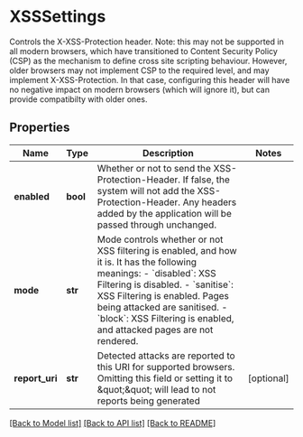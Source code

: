 # XSSSettings

Controls the X-XSS-Protection header. Note: this may not be supported in all modern browsers, which have transitioned to Content Security Policy (CSP) as the mechanism to define cross site scripting behaviour. However, older browsers may not implement CSP to the required level, and may implement X-XSS-Protection. In that case, configuring this header will have no negative impact on modern browsers (which will ignore it), but can provide compatibilty with older ones. 
## Properties
Name | Type | Description | Notes
------------ | ------------- | ------------- | -------------
**enabled** | **bool** | Whether or not to send the XSS-Protection-Header. If false, the system will not add the XSS-Protection-Header. Any headers added by the application will be passed through unchanged.  | 
**mode** | **str** | Mode controls whether or not XSS filtering is enabled, and how it is. It has the following meanings:   - &#x60;disabled&#x60;: XSS Filtering is disabled.   - &#x60;sanitise&#x60;: XSS Filtering is enabled. Pages being attacked are sanitised.   - &#x60;block&#x60;: XSS Filtering is enabled, and attacked pages are not rendered.  | 
**report_uri** | **str** | Detected attacks are reported to this URI for supported browsers. Omitting this field or setting it to \&quot;\&quot; will lead to not reports being generated  | [optional] 

[[Back to Model list]](../README.md#documentation-for-models) [[Back to API list]](../README.md#documentation-for-api-endpoints) [[Back to README]](../README.md)


